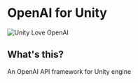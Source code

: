# OpenAI for Unity
![Unity Love OpenAI](https://github.com/YuQing-Ding/OpenAI-for-Unity/assets/69519674/d60b14bb-b789-4cba-b14f-5438c6ab3893)
## What's this?
An OpenAI API framework for Unity engine

